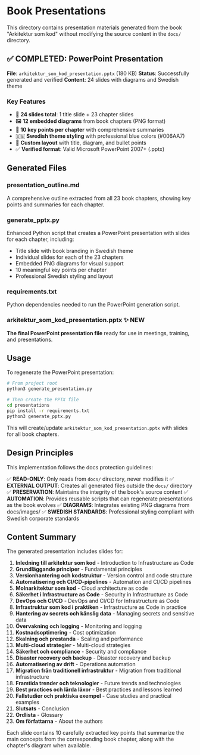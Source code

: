 # Book Presentations

This directory contains presentation materials generated from the book "Arkitektur som kod" without modifying the source content in the `docs/` directory.

## ✅ COMPLETED: PowerPoint Presentation

**File**: `arkitektur_som_kod_presentation.pptx` (180 KB)
**Status**: Successfully generated and verified
**Content**: 24 slides with diagrams and Swedish theme

### Key Features
- 🎯 **24 slides total**: 1 title slide + 23 chapter slides
- 🖼️ **12 embedded diagrams** from book chapters (PNG format)
- 📝 **10 key points per chapter** with comprehensive summaries
- 🇸🇪 **Swedish theme styling** with professional blue colors (#006AA7)
- 📐 **Custom layout** with title, diagram, and bullet points
- ✅ **Verified format**: Valid Microsoft PowerPoint 2007+ (.pptx)

## Generated Files

### presentation_outline.md
A comprehensive outline extracted from all 23 book chapters, showing key points and summaries for each chapter.

### generate_pptx.py  
Enhanced Python script that creates a PowerPoint presentation with slides for each chapter, including:
- Title slide with book branding in Swedish theme
- Individual slides for each of the 23 chapters
- Embedded PNG diagrams for visual support
- 10 meaningful key points per chapter
- Professional Swedish styling and layout

### requirements.txt
Python dependencies needed to run the PowerPoint generation script.

### arkitektur_som_kod_presentation.pptx ✨ NEW
**The final PowerPoint presentation file** ready for use in meetings, training, and presentations.

## Usage

To regenerate the PowerPoint presentation:

```bash
# From project root
python3 generate_presentation.py

# Then create the PPTX file
cd presentations
pip install -r requirements.txt
python3 generate_pptx.py
```

This will create/update `arkitektur_som_kod_presentation.pptx` with slides for all book chapters.

## Design Principles

This implementation follows the docs protection guidelines:

✅ **READ-ONLY**: Only reads from `docs/` directory, never modifies it
✅ **EXTERNAL OUTPUT**: Creates all generated files outside the `docs/` directory  
✅ **PRESERVATION**: Maintains the integrity of the book's source content
✅ **AUTOMATION**: Provides reusable scripts that can regenerate presentations as the book evolves
✅ **DIAGRAMS**: Integrates existing PNG diagrams from docs/images/
✅ **SWEDISH STANDARDS**: Professional styling compliant with Swedish corporate standards

## Content Summary

The generated presentation includes slides for:

1. **Inledning till arkitektur som kod** - Introduction to Infrastructure as Code
2. **Grundläggande principer** - Fundamental principles  
3. **Versionhantering och kodstruktur** - Version control and code structure
4. **Automatisering och CI/CD-pipelines** - Automation and CI/CD pipelines
5. **Molnarkitektur som kod** - Cloud architecture as code
6. **Säkerhet i Infrastructure as Code** - Security in Infrastructure as Code
7. **DevOps och CI/CD** - DevOps and CI/CD for Infrastructure as Code
8. **Infrastruktur som kod i praktiken** - Infrastructure as Code in practice
9. **Hantering av secrets och känslig data** - Managing secrets and sensitive data
10. **Övervakning och logging** - Monitoring and logging
11. **Kostnadsoptimering** - Cost optimization
12. **Skalning och prestanda** - Scaling and performance
13. **Multi-cloud strategier** - Multi-cloud strategies
14. **Säkerhet och compliance** - Security and compliance
15. **Disaster recovery och backup** - Disaster recovery and backup
16. **Automatisering av drift** - Operations automation
17. **Migration från traditionell infrastruktur** - Migration from traditional infrastructure
18. **Framtida trender och teknologier** - Future trends and technologies
19. **Best practices och lärda läxor** - Best practices and lessons learned
20. **Fallstudier och praktiska exempel** - Case studies and practical examples
21. **Slutsats** - Conclusion
22. **Ordlista** - Glossary
23. **Om författarna** - About the authors

Each slide contains 10 carefully extracted key points that summarize the main concepts from the corresponding book chapter, along with the chapter's diagram when available.